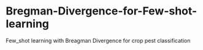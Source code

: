 # Bregman-Divergence-for-Few-shot-learning
Few_shot learning with Breagman Divergence for crop pest classification
